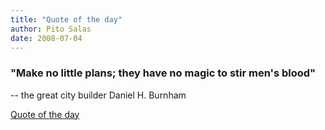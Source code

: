 ```yaml
---
title: "Quote of the day"
author: Pito Salas
date: 2008-07-04
---
```




### "Make no little plans; they have no magic to stir men's blood"

-- the great city builder Daniel H. Burnham


[Quote of the day](None)
